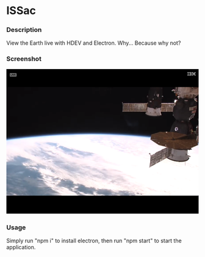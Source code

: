 # ISSac

### Description
View the Earth live with HDEV and Electron. Why... Because why not?

### Screenshot
![](./assets/img/screenshot.png)

### Usage
Simply run "npm i" to install electron, then run "npm start" to start the application.